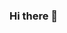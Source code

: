 ### Hi there 👋

<!--
**Kang-min-jae/Kang-min-jae** is a ✨ _special_ ✨ repository because its `README.md` (this file) appears on your GitHub profile.

Hi! I'm a college student in Korea.
my major is Artificial intelligience
Thank you!
